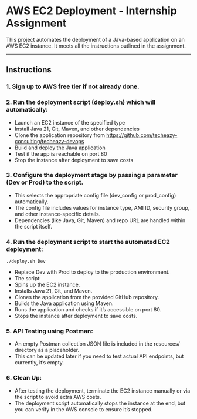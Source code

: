 # AWS EC2 Deployment - Internship Assignment

This project automates the deployment of a Java-based application on an AWS EC2 instance. It meets all the instructions outlined in the assignment.

---

## Instructions
### 1. **Sign up to  AWS free tier** if not already done.
### 2. Run the deployment script (deploy.sh) which will automatically:
   - Launch an EC2 instance of the specified type
   - Install Java 21, Git, Maven, and other dependencies
   - Clone the application repository from https://github.com/techeazy-consulting/techeazy-devops
   - Build and deploy the Java application
   - Test if the app is reachable on port 80
   - Stop the instance after deployment to save costs
### 3. Configure the deployment stage by passing a parameter (Dev or Prod) to the script.
   - This selects the appropriate config file (dev_config or prod_config) automatically.
   - The config file includes values for instance type, AMI ID, security group, and other instance-specific details.
   - Dependencies (like Java, Git, Maven) and repo URL are handled within the script itself.
### 4. Run the deployment script to start the automated EC2 deployment:
 ```
./deploy.sh Dev
```
  - Replace Dev with Prod to deploy to the production environment.
  - The script:
  - Spins up the EC2 instance.
  - Installs Java 21, Git, and Maven.
  - Clones the application from the provided GitHub repository.
  - Builds the Java application using Maven.
  - Runs the application and checks if it’s accessible on port 80.
  - Stops the instance after deployment to save costs.
### 5. API Testing using Postman:
  - An empty Postman collection JSON file is included in the resources/ directory as a placeholder.
  - This can be updated later if you need to test actual API endpoints, but currently, it’s empty.
### 6. Clean Up:
  - After testing the deployment, terminate the EC2 instance manually or via the script to avoid extra AWS costs.
  - The deployment script automatically stops the instance at the end, but you can verify in the AWS console to ensure it’s stopped.


    




